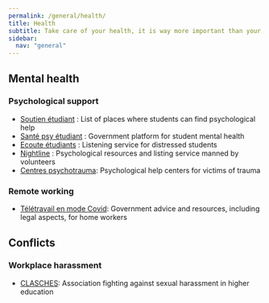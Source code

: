 ```yaml
---
permalink: /general/health/
title: Health
subtitle: Take care of your health, it is way more important than your PhD
sidebar:
  nav: "general"
---
```


## Mental health

### Psychological support

- [Soutien étudiant](https://www.soutien-etudiant.info/) : List of places where students can find psychological help
- [Santé psy étudiant](https://santepsy.etudiant.gouv.fr/) : Government platform for student mental health
- [Ecoute étudiants](https://ecouteetudiants-iledefrance.fr/home) : Listening service for distressed students
- [Nightline](https://www.nightline.fr/) : Psychological resources and listing service manned by volunteers
- [Centres psychotrauma](http://cn2r.fr/obtenir-de-laide-pour-soi-ou-pour-un-proche/): Psychological help centers for victims of trauma

### Remote working

- [Télétravail en mode Covid](https://travail-emploi.gouv.fr/actualites/l-actualite-du-ministere/article/teletravail-en-mode-covid-19-on-vous-guide): Government advice and resources, including legal aspects, for home workers

## Conflicts

### Workplace harassment

- [CLASCHES](https://clasches.fr/): Association fighting against sexual harassment in higher education
